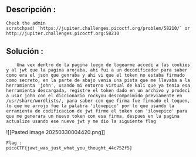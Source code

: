 ## Descripción :
	Check the admin scratchpad! `https://jupiter.challenges.picoctf.org/problem/58210/` or http://jupiter.challenges.picoctf.org:58210

## Solución :
		Una vex dentro de la pagina luego de logearme accedi a las cookies y al jwt que la pagina arojaba, ahi fui a un decodificador para saber como era el json que genraba y ahi vi que el token no estaba firmado como secreto, en la parte de abajo venia una pista que me llevaba a la herramienta 'john', usando mi entorno virtual de kali que ya tenia esa herramienta descargada, registre el token dado en un archivo y prodeci a usar john con el diccionario rockyou descomprimido previamente en /usr/share/wordlists/, para saber con que firma fue firmado el toquen, lo que me arrojo fue la palabra 'ilovepico' por lo que usando la erramienta de codificacion de jwt firme el token con 'ilovepico' para que me generara un nuevo token con esa firma, despues en la pagina actualize usando ese nuevo jwt y me dio la siguiente flag 
![[Pasted image 20250330004420.png]]


	Flag : 
	picoCTF{jawt_was_just_what_you_thought_44c752f5}